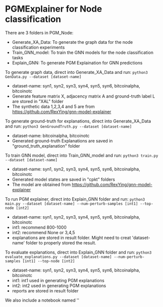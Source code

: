 # PGMExplainer for Node classification

There are 3 folders in PGM_Node:
  * Generate_XA_Data: To generate the graph data for the node classification experiments
  * Train_GNN_model: To train the GNN models for the  node classification tasks
  * Explain_GNN: To generate PGM Explaination for GNN predictions
  
To generate graph data, direct into Generate_XA_Data and run: 
`python3 GenData.py --dataset [dataset-name]` 

  * dataset-name: syn1, syn2, syn3, syn4, syn5, syn6, bitcoinalpha, bitcoinotc       
  * Generate feature matrix X, adjacency matrix A and ground-truth label L are stored in "XAL" folder
  * The synthetic data 1,2,3,4 and 5 are from https://github.com/RexYing/gnn-model-explainer

To generate ground-truth for explanations, direct into Generate_XA_Data and run: 
`python3 GenGroundTruth.py --dataset [dataset-name]`
  
  * dataset-name: bitcoinalpha, bitcoinotc       
  * Generated ground-truth Explanations are saved in "ground_truth_explanation" folder

To train GNN model, direct into Train_GNN_model and run:
`python3 train.py --dataset [dataset-name]`

  * dataset-name: syn1, syn2, syn3, syn4, syn5, syn6, bitcoinalpha, bitcoinotc
  * Generated model states are saved in "cpkt" folders
  * The model are obtained from https://github.com/RexYing/gnn-model-explainer

To run PGM explainer, direct into Explain_GNN folder and run:
`python3 main.py --dataset [dataset-name] --num-perturb-samples [int1] --top-node [int2]`
   
   * dataset-name: syn1, syn2, syn3, syn4, syn5, syn6, bitcoinalpha, bitcoinotc
   * int1: recommend 800-1000
   * int2: recommend None or 3,4,5
   * explanations are stored in result folder. Might need to creat 'dataset-name' folder to properly stored the result.

To evaluate explanations, direct into Explain_GNN folder and run:
`python3 evaluate_explanations.py --dataset [dataset-name] --num-perturb-samples [int1] --top-node [int2]`
 
   * dataset-name: syn1, syn2, syn3, syn4, syn5, syn6, bitcoinalpha, bitcoinotc
   * int1: int1 used in generating PGM explanations
   * int2: int2 used in generating PGM explanations
   * reports are stored in result folder

We also include a notebook named ''
